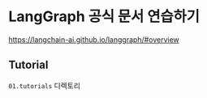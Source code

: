 # LangGraph 공식 문서 연습하기

<https://langchain-ai.github.io/langgraph/#overview>

## Tutorial

`01.tutorials` 디렉토리
